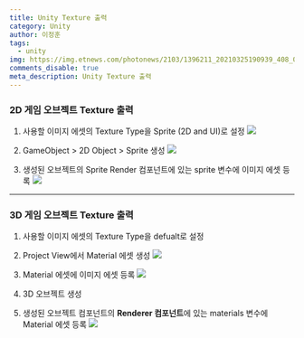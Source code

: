 ```yaml
---
title: Unity Texture 출력
category: Unity
author: 이정훈
tags:
  - unity
img: https://img.etnews.com/photonews/2103/1396211_20210325190939_408_0012.jpg
comments_disable: true
meta_description: Unity Texture 출력
---
```


### 2D 게임 오브젝트 Texture 출력

1. 사용할 이미지 에셋의 Texture Type을 Sprite (2D and UI)로 설정
![](https://i.imgur.com/9uRYVs0.png)

2. GameObject > 2D Object > Sprite 생성
![](https://i.imgur.com/GPVMvtL.png)

3. 생성된 오브젝트의 Sprite Render 컴포넌트에 있는 sprite 변수에 이미지 에셋 등록
![](https://i.imgur.com/kZar8yg.png)


***

### 3D 게임 오브젝트 Texture 출력

1. 사용할 이미지 에셋의 Texture Type을 defualt로 설정
2. Project View에서 Material 에셋 생성
![](https://i.imgur.com/rSjhf6z.png)

3. Material 에셋에 이미지 에셋 등록
![](https://i.imgur.com/cMhIn1J.png)

4. 3D 오브젝트 생성

5. 생성된 오브젝트 컴포넌트의 **Renderer 컴포넌트**에 있는 materials 변수에 Material 에셋 등록
![](https://i.imgur.com/4JgehXV.png)

